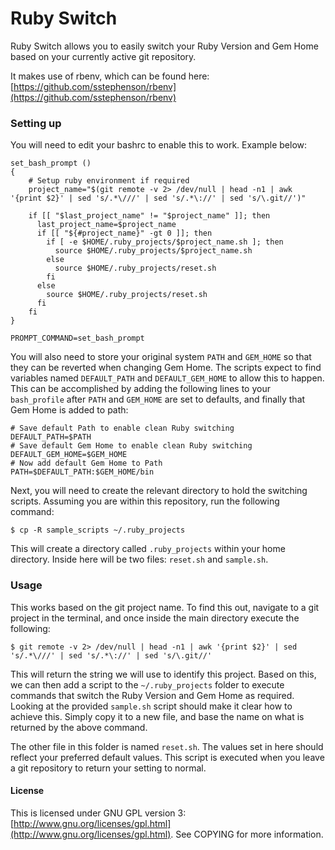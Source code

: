 # Ruby Switch

Ruby Switch allows you to easily switch your Ruby Version and Gem Home based on
your currently active git repository.

It makes use of rbenv, which can be found here:
[https://github.com/sstephenson/rbenv](https://github.com/sstephenson/rbenv)

### Setting up
You will need to edit your bashrc to enable this to work. Example below:

	set_bash_prompt ()
	{
		# Setup ruby environment if required
		project_name="$(git remote -v 2> /dev/null | head -n1 | awk '{print $2}' | sed 's/.*\///' | sed 's/.*\://' | sed 's/\.git//')"

		if [[ "$last_project_name" != "$project_name" ]]; then
		  last_project_name=$project_name
		  if [[ "${#project_name}" -gt 0 ]]; then
		    if [ -e $HOME/.ruby_projects/$project_name.sh ]; then
		      source $HOME/.ruby_projects/$project_name.sh
		    else
		      source $HOME/.ruby_projects/reset.sh
		    fi
		  else
		    source $HOME/.ruby_projects/reset.sh
		  fi
		fi
	}

	PROMPT_COMMAND=set_bash_prompt

You will also need to store your original system `PATH` and `GEM_HOME` so that they
can be reverted when changing Gem Home. The scripts expect to find variables named
`DEFAULT_PATH` and `DEFAULT_GEM_HOME` to allow this to happen. This can be
accomplished by adding the following lines to your `bash_profile` after `PATH` and
`GEM_HOME` are set to defaults, and finally that Gem Home is added to path:

	# Save default Path to enable clean Ruby switching
	DEFAULT_PATH=$PATH
	# Save default Gem Home to enable clean Ruby switching
	DEFAULT_GEM_HOME=$GEM_HOME
	# Now add default Gem Home to Path
	PATH=$DEFAULT_PATH:$GEM_HOME/bin

Next, you will need to create the relevant directory to hold the switching scripts.
Assuming you are within this repository, run the following command:

	$ cp -R sample_scripts ~/.ruby_projects

This will create a directory called `.ruby_projects` within your home directory.
Inside here will be two files: `reset.sh` and `sample.sh`.

### Usage

This works based on the git project name. To find this out, navigate to a git
project in the terminal, and once inside the main directory execute the following:

	$ git remote -v 2> /dev/null | head -n1 | awk '{print $2}' | sed 's/.*\///' | sed 's/.*\://' | sed 's/\.git//'

This will return the string we will use to identify this project. Based on this,
we can then add a script to the `~/.ruby_projects` folder to execute commands
that switch the Ruby Version and Gem Home as required. Looking at the provided
`sample.sh` script should make it clear how to achieve this. Simply copy it to a new
file, and base the name on what is returned by the above command.

The other file in this folder is named `reset.sh`. The values set in here should
reflect your preferred default values. This script is executed when you leave a
git repository to return your setting to normal.

#### License

This is licensed under GNU GPL version 3: [http://www.gnu.org/licenses/gpl.html](http://www.gnu.org/licenses/gpl.html). See COPYING for more information.
